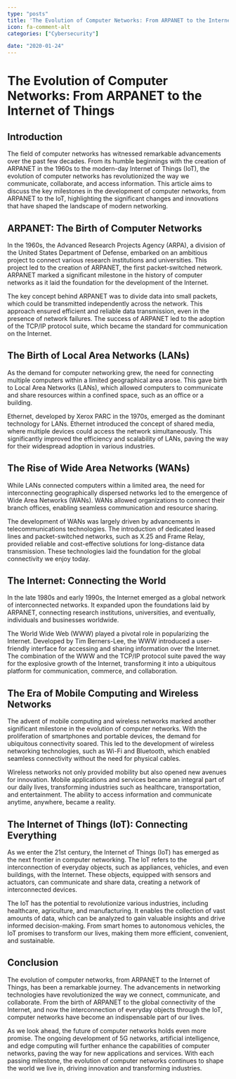 ```yaml
---
type: "posts"
title: 'The Evolution of Computer Networks: From ARPANET to the Internet of Things'
icon: fa-comment-alt
categories: ["Cybersecurity"]

date: "2020-01-24"
---
```




# The Evolution of Computer Networks: From ARPANET to the Internet of Things

## Introduction

The field of computer networks has witnessed remarkable advancements over the past few decades. From its humble beginnings with the creation of ARPANET in the 1960s to the modern-day Internet of Things (IoT), the evolution of computer networks has revolutionized the way we communicate, collaborate, and access information. This article aims to discuss the key milestones in the development of computer networks, from ARPANET to the IoT, highlighting the significant changes and innovations that have shaped the landscape of modern networking.

## ARPANET: The Birth of Computer Networks

In the 1960s, the Advanced Research Projects Agency (ARPA), a division of the United States Department of Defense, embarked on an ambitious project to connect various research institutions and universities. This project led to the creation of ARPANET, the first packet-switched network. ARPANET marked a significant milestone in the history of computer networks as it laid the foundation for the development of the Internet.

The key concept behind ARPANET was to divide data into small packets, which could be transmitted independently across the network. This approach ensured efficient and reliable data transmission, even in the presence of network failures. The success of ARPANET led to the adoption of the TCP/IP protocol suite, which became the standard for communication on the Internet.

## The Birth of Local Area Networks (LANs)

As the demand for computer networking grew, the need for connecting multiple computers within a limited geographical area arose. This gave birth to Local Area Networks (LANs), which allowed computers to communicate and share resources within a confined space, such as an office or a building.

Ethernet, developed by Xerox PARC in the 1970s, emerged as the dominant technology for LANs. Ethernet introduced the concept of shared media, where multiple devices could access the network simultaneously. This significantly improved the efficiency and scalability of LANs, paving the way for their widespread adoption in various industries.

## The Rise of Wide Area Networks (WANs)

While LANs connected computers within a limited area, the need for interconnecting geographically dispersed networks led to the emergence of Wide Area Networks (WANs). WANs allowed organizations to connect their branch offices, enabling seamless communication and resource sharing.

The development of WANs was largely driven by advancements in telecommunications technologies. The introduction of dedicated leased lines and packet-switched networks, such as X.25 and Frame Relay, provided reliable and cost-effective solutions for long-distance data transmission. These technologies laid the foundation for the global connectivity we enjoy today.

## The Internet: Connecting the World

In the late 1980s and early 1990s, the Internet emerged as a global network of interconnected networks. It expanded upon the foundations laid by ARPANET, connecting research institutions, universities, and eventually, individuals and businesses worldwide.

The World Wide Web (WWW) played a pivotal role in popularizing the Internet. Developed by Tim Berners-Lee, the WWW introduced a user-friendly interface for accessing and sharing information over the Internet. The combination of the WWW and the TCP/IP protocol suite paved the way for the explosive growth of the Internet, transforming it into a ubiquitous platform for communication, commerce, and collaboration.

## The Era of Mobile Computing and Wireless Networks

The advent of mobile computing and wireless networks marked another significant milestone in the evolution of computer networks. With the proliferation of smartphones and portable devices, the demand for ubiquitous connectivity soared. This led to the development of wireless networking technologies, such as Wi-Fi and Bluetooth, which enabled seamless connectivity without the need for physical cables.

Wireless networks not only provided mobility but also opened new avenues for innovation. Mobile applications and services became an integral part of our daily lives, transforming industries such as healthcare, transportation, and entertainment. The ability to access information and communicate anytime, anywhere, became a reality.

## The Internet of Things (IoT): Connecting Everything

As we enter the 21st century, the Internet of Things (IoT) has emerged as the next frontier in computer networking. The IoT refers to the interconnection of everyday objects, such as appliances, vehicles, and even buildings, with the Internet. These objects, equipped with sensors and actuators, can communicate and share data, creating a network of interconnected devices.

The IoT has the potential to revolutionize various industries, including healthcare, agriculture, and manufacturing. It enables the collection of vast amounts of data, which can be analyzed to gain valuable insights and drive informed decision-making. From smart homes to autonomous vehicles, the IoT promises to transform our lives, making them more efficient, convenient, and sustainable.

## Conclusion

The evolution of computer networks, from ARPANET to the Internet of Things, has been a remarkable journey. The advancements in networking technologies have revolutionized the way we connect, communicate, and collaborate. From the birth of ARPANET to the global connectivity of the Internet, and now the interconnection of everyday objects through the IoT, computer networks have become an indispensable part of our lives.

As we look ahead, the future of computer networks holds even more promise. The ongoing development of 5G networks, artificial intelligence, and edge computing will further enhance the capabilities of computer networks, paving the way for new applications and services. With each passing milestone, the evolution of computer networks continues to shape the world we live in, driving innovation and transforming industries.